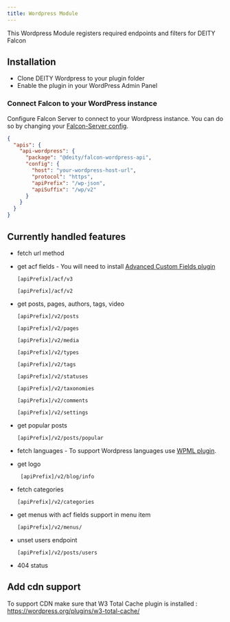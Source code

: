 ```yaml
---
title: Wordpress Module
---
```


This Wordpress Module registers required endpoints and filters for DEITY Falcon

## Installation

- Clone DEITY Wordpress to your plugin folder
- Enable the plugin in your WordPress Admin Panel

### Connect Falcon to your WordPress instance

Configure Falcon Server to connect to your Wordpress instance.
You can do so by changing your [Falcon-Server config](../miscellaneous/config).

```json
{
  "apis": {
    "api-wordpress": {
      "package": "@deity/falcon-wordpress-api",
      "config": {
        "host": "your-wordpress-host-url",
        "protocol": "https",
        "apiPrefix": "/wp-json",
        "apiSuffix": "/wp/v2"
      }
    }
  }
}
```

## Currently handled features

- fetch url method
- get acf fields - You will need to install [Advanced Custom Fields plugin](https://www.advancedcustomfields.com/)
    ```text
    [apiPrefix]/acf/v3
    ```
    ```text
    [apiPrefix]/acf/v2
    ```

- get posts, pages, authors, tags, video
    ```text
    [apiPrefix]/v2/posts
    ```
    ```text
    [apiPrefix]/v2/pages
    ```
    ```text
    [apiPrefix]/v2/media
    ```
    ```text
    [apiPrefix]/v2/types
    ```
    ```text
    [apiPrefix]/v2/tags
    ```
    ```text
    [apiPrefix]/v2/statuses
    ```
    ```text
    [apiPrefix]/v2/taxonomies
    ```
    ```text
    [apiPrefix]/v2/comments
    ```
    ```text
    [apiPrefix]/v2/settings
    ```

- get popular posts
    ```text
    [apiPrefix]/v2/posts/popular
    ```

- fetch languages - To support Wordpress languages use [WPML plugin](https://wpml.org/).

- get logo
   ```text
    [apiPrefix]/v2/blog/info
   ```

- fetch categories
    ```text
    [apiPrefix]/v2/categories
    ```

- get menus with acf fields support in menu item
    ```text
    [apiPrefix]/v2/menus/
    ```

- unset users endpoint
    ```text
    [apiPrefix]/v2/posts/users
    ```

- 404 status

## Add cdn support

To support CDN make sure that W3 Total Cache plugin is installed : https://wordpress.org/plugins/w3-total-cache/
